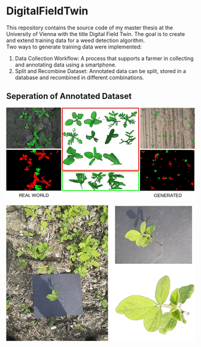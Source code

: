 # DigitalFieldTwin
This repository contains the source code of my master thesis at the University of Vienna with the title Digital Field Twin. The goal is to create and extend training data for a weed detection algorithm.  
Two ways to generate training data were implemented: 
1. Data Collection Workflow: A process that supports a farmer in collecting and annotating data using a smartphone.  
2. Split and Recombine Dataset: Annotated data can be split, stored in a database and recombined in different combinations.

## Seperation of Annotated Dataset

![separation](images/field_twin_separation_generation.jpg)


![background](images/background_removal_soy.jpg)
